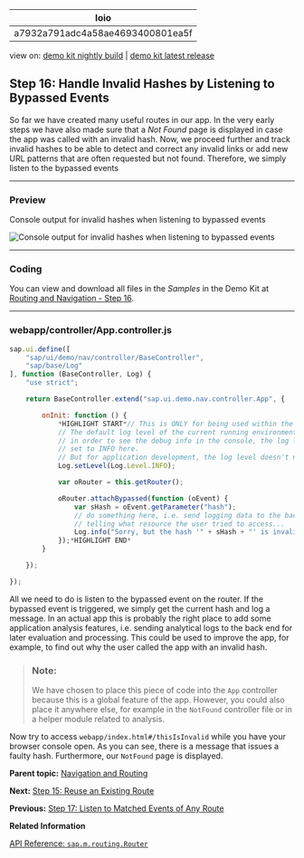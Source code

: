 <!-- loioa7932a791adc4a58ae4693400801ea5f -->

| loio |
| -----|
| a7932a791adc4a58ae4693400801ea5f |

<div id="loio">

view on: [demo kit nightly build](https://openui5nightly.hana.ondemand.com/#/topic/a7932a791adc4a58ae4693400801ea5f) | [demo kit latest release](https://openui5.hana.ondemand.com/#/topic/a7932a791adc4a58ae4693400801ea5f)</div>

## Step 16: Handle Invalid Hashes by Listening to Bypassed Events

So far we have created many useful routes in our app. In the very early steps we have also made sure that a *Not Found* page is displayed in case the app was called with an invalid hash. Now, we proceed further and track invalid hashes to be able to detect and correct any invalid links or add new URL patterns that are often requested but not found. Therefore, we simply listen to the bypassed events

***

### Preview

   
  
<a name="loioa7932a791adc4a58ae4693400801ea5f__fig_r1j_pst_mr"/>Console output for invalid hashes when listening to bypassed events

 ![](loio6f2e76a0c5dc476ba8381865a06748c9_HiRes.png "Console output for invalid hashes when listening to bypassed events") 

***

### Coding

You can view and download all files in the *Samples* in the Demo Kit at [Routing and Navigation - Step 16](https://openui5.hana.ondemand.com/explored.html#/sample/sap.ui.core.tutorial.navigation.16/preview).

***

### webapp/controller/App.controller.js

``` js
sap.ui.define([
	"sap/ui/demo/nav/controller/BaseController",
	"sap/base/Log"
], function (BaseController, Log) {
	"use strict";

	return BaseController.extend("sap.ui.demo.nav.controller.App", {

		onInit: function () {
			*HIGHLIGHT START*// This is ONLY for being used within the tutorial.
			// The default log level of the current running environment may be higher than INFO,
			// in order to see the debug info in the console, the log level needs to be explicitly
			// set to INFO here.
			// But for application development, the log level doesn't need to be set again in the code.
			Log.setLevel(Log.Level.INFO);

			var oRouter = this.getRouter();

			oRouter.attachBypassed(function (oEvent) {
				var sHash = oEvent.getParameter("hash");
				// do something here, i.e. send logging data to the backend for analysis
				// telling what resource the user tried to access...
				Log.info("Sorry, but the hash '" + sHash + "' is invalid.", "The resource was not found.");
			});*HIGHLIGHT END*
		}

	});

});
```

All we need to do is listen to the bypassed event on the router. If the bypassed event is triggered, we simply get the current hash and log a message. In an actual app this is probably the right place to add some application analysis features, i.e. sending analytical logs to the back end for later evaluation and processing. This could be used to improve the app, for example, to find out why the user called the app with an invalid hash.

> ### Note:  
> We have chosen to place this piece of code into the `App` controller because this is a global feature of the app. However, you could also place it anywhere else, for example in the `NotFound` controller file or in a helper module related to analysis.

Now try to access `webapp/index.html#/thisIsInvalid` while you have your browser console open. As you can see, there is a message that issues a faulty hash. Furthermore, our `NotFound` page is displayed.

**Parent topic:** [Navigation and Routing](Navigation_and_Routing_1b6dcd3.md "OpenUI5 comes with a powerful routing API that helps you control the state of your application efficiently. This tutorial will illustrate all major features and APIs related to navigation and routing in OpenUI5 apps by creating a simple and easy to understand mobile app. It represents a set of best practices for applying the navigation and routing features of OpenUI5 to your applications.")

**Next:** [Step 15: Reuse an Existing Route](Step_15_Reuse_an_Existing_Route_877d57e.md "The Employees table displays employee data. However, the resumes of the employees are not accessible from this view yet. We could create a new route and a new view to visualize the resume again, but we could also simply reuse an existing route to cross-link the resume of a certain employee. In this step, we will add a feature that allows users to directly navigate to the resume of a certain employee. We will reuse the Resume page that we have created in an earlier step. This example illustrates that there can be multiple navigation paths that direct to the same page.")

**Previous:** [Step 17: Listen to Matched Events of Any Route](Step_17_Listen_to_Matched_Events_of_Any_Route_4a063b8.md "In the previous step, we have listened for bypassed events to detect possible technical issues with our app. In this step, we want to improve the analysis use case even more by listening to any matched event of the route. We could use this information to measure how the app is used and how frequently the pages are called. Many Web analytic tools track page hits this way. The collected information can be used, for example to improve our app and its usability.")

**Related Information**  


[API Reference: `sap.m.routing.Router`](https://openui5.hana.ondemand.com/#docs/api/symbols/sap.m.routing.Router.html)

